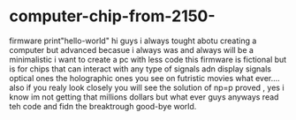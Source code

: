 # computer-chip-from-2150-
firmware
print"hello-world"
hi guys i always tought abotu creating a computer but advanced becasue i always was and always will be a minimalistic i want to create a pc with less code this firmware is fictional but is for chips that can interact with any type of signals adn display signals optical ones the holographic ones you see on futristic movies what ever.... also if you realy look closely you will see the solution of np=p proved , yes i know im not getting that millions dollars but what ever guys anyways read teh code and fidn the breaktrough good-bye world.
